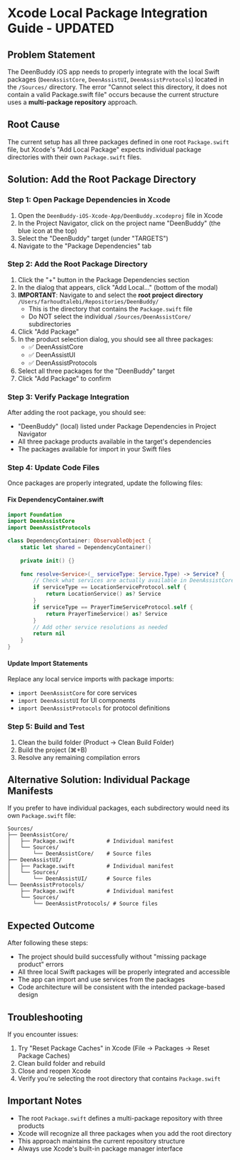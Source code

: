 # Xcode Local Package Integration Guide - UPDATED

## Problem Statement
The DeenBuddy iOS app needs to properly integrate with the local Swift packages (`DeenAssistCore`, `DeenAssistUI`, `DeenAssistProtocols`) located in the `/Sources/` directory. The error "Cannot select this directory, it does not contain a valid Package.swift file" occurs because the current structure uses a **multi-package repository** approach.

## Root Cause
The current setup has all three packages defined in one root `Package.swift` file, but Xcode's "Add Local Package" expects individual package directories with their own `Package.swift` files.

## Solution: Add the Root Package Directory

### Step 1: Open Package Dependencies in Xcode
1. Open the `DeenBuddy-iOS-Xcode-App/DeenBuddy.xcodeproj` file in Xcode
2. In the Project Navigator, click on the project name "DeenBuddy" (the blue icon at the top)
3. Select the "DeenBuddy" target (under "TARGETS")
4. Navigate to the "Package Dependencies" tab

### Step 2: Add the Root Package Directory
1. Click the "+" button in the Package Dependencies section
2. In the dialog that appears, click "Add Local..." (bottom of the modal)
3. **IMPORTANT**: Navigate to and select the **root project directory** `/Users/farhoudtalebi/Repositories/DeenBuddy/`
   - This is the directory that contains the `Package.swift` file
   - Do NOT select the individual `/Sources/DeenAssistCore/` subdirectories
4. Click "Add Package"
5. In the product selection dialog, you should see all three packages:
   - ✅ DeenAssistCore
   - ✅ DeenAssistUI  
   - ✅ DeenAssistProtocols
6. Select all three packages for the "DeenBuddy" target
7. Click "Add Package" to confirm

### Step 3: Verify Package Integration
After adding the root package, you should see:
- "DeenBuddy" (local) listed under Package Dependencies in Project Navigator
- All three package products available in the target's dependencies
- The packages available for import in your Swift files

### Step 4: Update Code Files
Once packages are properly integrated, update the following files:

#### Fix DependencyContainer.swift
```swift
import Foundation
import DeenAssistCore
import DeenAssistProtocols

class DependencyContainer: ObservableObject {
    static let shared = DependencyContainer()
    
    private init() {}
    
    func resolve<Service>(_ serviceType: Service.Type) -> Service? {
        // Check what services are actually available in DeenAssistCore
        if serviceType == LocationServiceProtocol.self {
            return LocationService() as? Service
        }
        if serviceType == PrayerTimeServiceProtocol.self {
            return PrayerTimeService() as? Service
        }
        // Add other service resolutions as needed
        return nil
    }
}
```

#### Update Import Statements
Replace any local service imports with package imports:
- `import DeenAssistCore` for core services
- `import DeenAssistUI` for UI components
- `import DeenAssistProtocols` for protocol definitions

### Step 5: Build and Test
1. Clean the build folder (Product → Clean Build Folder)
2. Build the project (⌘+B)
3. Resolve any remaining compilation errors

## Alternative Solution: Individual Package Manifests
If you prefer to have individual packages, each subdirectory would need its own `Package.swift` file:

```
Sources/
├── DeenAssistCore/
│   ├── Package.swift          # Individual manifest
│   └── Sources/
│       └── DeenAssistCore/    # Source files
├── DeenAssistUI/
│   ├── Package.swift          # Individual manifest
│   └── Sources/
│       └── DeenAssistUI/      # Source files
└── DeenAssistProtocols/
    ├── Package.swift          # Individual manifest
    └── Sources/
        └── DeenAssistProtocols/ # Source files
```

## Expected Outcome
After following these steps:
- The project should build successfully without "missing package product" errors
- All three local Swift packages will be properly integrated and accessible
- The app can import and use services from the packages
- Code architecture will be consistent with the intended package-based design

## Troubleshooting
If you encounter issues:
1. Try "Reset Package Caches" in Xcode (File → Packages → Reset Package Caches)
2. Clean build folder and rebuild
3. Close and reopen Xcode
4. Verify you're selecting the root directory that contains `Package.swift`

## Important Notes
- The root `Package.swift` defines a multi-package repository with three products
- Xcode will recognize all three packages when you add the root directory
- This approach maintains the current repository structure
- Always use Xcode's built-in package manager interface 